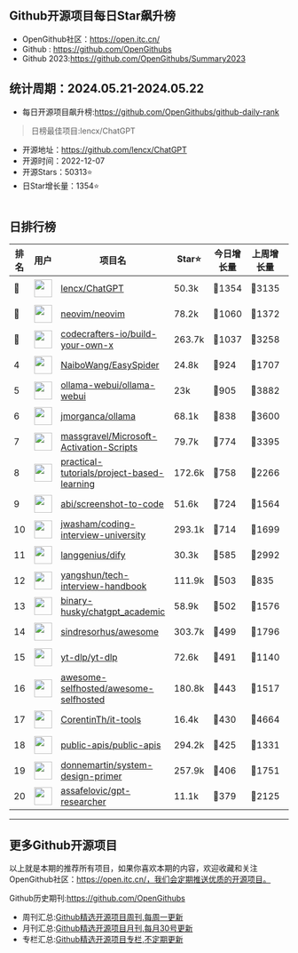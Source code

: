 ## Github开源项目每日Star飙升榜

- OpenGithub社区：https://open.itc.cn/
- Github : https://github.com/OpenGithubs
- Github 2023:https://github.com/OpenGithubs/Summary2023

## 统计周期：2024.05.21-2024.05.22

- 每日开源项目飙升榜:https://github.com/OpenGithubs/github-daily-rank



> 日榜最佳项目:lencx/ChatGPT  

- 开源地址：https://github.com/lencx/ChatGPT
- 开源时间：2022-12-07
- 开源Stars：50313⭐
- 日Star增长量：1354⭐

![]()


## 日排行榜

| 排名        |  用户     |  项目名          | Star⭐          | 今日增长量     | 上周增长量      |  开源时间   |
|------------|------------|---------------|---------------- |--------------|----------------|------------|
| 🥇 | <img src="https://avatars.githubusercontent.com/u/16164244?u=e494bcc61f8128a85aaa9c717958a053f8747402&v=4" alt="" size="32" height="32" width="32" data-view-component="true" class="avatar circle"> | [lencx/ChatGPT](https://github.com/lencx/ChatGPT)| 50.3k  | 🔺1354| 🔺3135 | 2022-12-07 |
| 🥈 | <img src="https://avatars.githubusercontent.com/u/6471485?v=4" alt="" size="32" height="32" width="32" data-view-component="true" class="avatar circle"> | [neovim/neovim](https://github.com/neovim/neovim)| 78.2k  | 🔺1060| 🔺1372 | 2014-01-31 |
| 🥉 | <img src="https://avatars.githubusercontent.com/u/58904235?v=4" alt="" size="32" height="32" width="32" data-view-component="true" class="avatar circle"> | [codecrafters-io/build-your-own-x](https://github.com/codecrafters-io/build-your-own-x)| 263.7k  | 🔺1037| 🔺3258 | 2018-05-09 |
| 4 | <img src="https://avatars.githubusercontent.com/u/30287768?u=430d71312cd7b74533c807b08d7211a6e25d4edd&v=4" alt="" size="32" height="32" width="32" data-view-component="true" class="avatar circle"> | [NaiboWang/EasySpider](https://github.com/NaiboWang/EasySpider)| 24.8k  | 🔺924| 🔺1707 | 2020-07-18 |
| 5 | <img src="https://avatars.githubusercontent.com/u/158137808?v=4" alt="" size="32" height="32" width="32" data-view-component="true" class="avatar circle"> | [ollama-webui/ollama-webui](https://github.com/ollama-webui/ollama-webui)| 23k  | 🔺905| 🔺3882 | 2023-10-07 |
| 6 | <img src="https://avatars.githubusercontent.com/u/151674099?v=4" alt="" size="32" height="32" width="32" data-view-component="true" class="avatar circle"> | [jmorganca/ollama](https://github.com/jmorganca/ollama)| 68.1k  | 🔺838| 🔺3600 | 2023-06-27 |
| 7 | <img src="https://avatars.githubusercontent.com/u/59795046?v=4" alt="" size="32" height="32" width="32" data-view-component="true" class="avatar circle"> | [massgravel/Microsoft-Activation-Scripts](https://github.com/massgravel/Microsoft-Activation-Scripts)| 79.7k  | 🔺774| 🔺3395 | 2020-01-13 |
| 8 | <img src="https://avatars.githubusercontent.com/u/89421154?v=4" alt="" size="32" height="32" width="32" data-view-component="true" class="avatar circle"> | [practical-tutorials/project-based-learning](https://github.com/practical-tutorials/project-based-learning)| 172.6k  | 🔺758| 🔺2266 | 2017-04-12 |
| 9 | <img src="https://avatars.githubusercontent.com/u/23818?u=20a6bb441ca25e49b4d8bdb602c171c5e1a065bf&v=4" alt="" size="32" height="32" width="32" data-view-component="true" class="avatar circle"> | [abi/screenshot-to-code](https://github.com/abi/screenshot-to-code)| 51.6k  | 🔺724| 🔺1564 | 2023-11-15 |
| 10 | <img src="https://avatars.githubusercontent.com/u/3771963?u=4b348c742192b1963aabbf803a1174d2a4de155a&v=4" alt="" size="32" height="32" width="32" data-view-component="true" class="avatar circle"> | [jwasham/coding-interview-university](https://github.com/jwasham/coding-interview-university)| 293.1k  | 🔺714| 🔺1699 | 2016-06-06 |
| 11 | <img src="https://avatars.githubusercontent.com/u/127165244?v=4" alt="" size="32" height="32" width="32" data-view-component="true" class="avatar circle"> | [langgenius/dify](https://github.com/langgenius/dify)| 30.3k  | 🔺585| 🔺2992 | 2023-04-12 |
| 12 | <img src="https://avatars.githubusercontent.com/u/1315101?v=4" alt="" size="32" height="32" width="32" data-view-component="true" class="avatar circle"> | [yangshun/tech-interview-handbook](https://github.com/yangshun/tech-interview-handbook)| 111.9k  | 🔺503| 🔺835 | 2016-07-05 |
| 13 | <img src="https://avatars.githubusercontent.com/u/96192199?u=7f92c746908d3dbac7579e5471b07232f2b53adb&v=4" alt="" size="32" height="32" width="32" data-view-component="true" class="avatar circle"> | [binary-husky/chatgpt_academic](https://github.com/binary-husky/chatgpt_academic)| 58.9k  | 🔺502| 🔺1576 | 2023-03-20 |
| 14 | <img src="https://avatars.githubusercontent.com/u/170270?u=34acd557a042ac478d273a4621570cadb6b0bd89&v=4" alt="" size="32" height="32" width="32" data-view-component="true" class="avatar circle"> | [sindresorhus/awesome](https://github.com/sindresorhus/awesome)| 303.7k  | 🔺499| 🔺1796 | 2014-07-11 |
| 15 | <img src="https://avatars.githubusercontent.com/u/79589310?v=4" alt="" size="32" height="32" width="32" data-view-component="true" class="avatar circle"> | [yt-dlp/yt-dlp](https://github.com/yt-dlp/yt-dlp)| 72.6k  | 🔺491| 🔺1140 | 2020-10-26 |
| 16 | <img src="https://avatars.githubusercontent.com/u/24270415?v=4" alt="" size="32" height="32" width="32" data-view-component="true" class="avatar circle"> | [awesome-selfhosted/awesome-selfhosted](https://github.com/awesome-selfhosted/awesome-selfhosted)| 180.8k  | 🔺443| 🔺1517 | 2015-06-01 |
| 17 | <img src="https://avatars.githubusercontent.com/u/25065347?u=ddfc8b7812ebc8cbd9245f499e4703bf3165ec31&v=4" alt="" size="32" height="32" width="32" data-view-component="true" class="avatar circle"> | [CorentinTh/it-tools](https://github.com/CorentinTh/it-tools)| 16.4k  | 🔺430| 🔺4664 | 2020-04-05 |
| 18 | <img src="https://avatars.githubusercontent.com/u/51121562?v=4" alt="" size="32" height="32" width="32" data-view-component="true" class="avatar circle"> | [public-apis/public-apis](https://github.com/public-apis/public-apis)| 294.2k  | 🔺425| 🔺1331 | 2016-03-21 |
| 19 | <img src="https://avatars.githubusercontent.com/u/5458997?u=f1007b583e55e7ccfb6ccf0e200051156112dd9b&v=4" alt="" size="32" height="32" width="32" data-view-component="true" class="avatar circle"> | [donnemartin/system-design-primer](https://github.com/donnemartin/system-design-primer)| 257.9k  | 🔺406| 🔺1751 | 2017-02-27 |
| 20 | <img src="https://avatars.githubusercontent.com/u/13554167?u=95845045a1f76c09988d29132c892c92532848b0&v=4" alt="" size="32" height="32" width="32" data-view-component="true" class="avatar circle"> | [assafelovic/gpt-researcher](https://github.com/assafelovic/gpt-researcher)| 11.1k  | 🔺379| 🔺2125 | 2023-05-12 |

---
## 更多Github开源项目

以上就是本期的推荐所有项目，如果你喜欢本期的内容，欢迎收藏和关注OpenGithub社区：https://open.itc.cn/，我们会定期推送优质的开源项目。

Github历史期刊:https://github.com/OpenGithubs
- 周刊汇总:[Github精选开源项目周刊,每周一更新](https://github.com/OpenGithubs/weekly)
- 月刊汇总:[Github精选开源项目月刊,每月30号更新](https://github.com/OpenGithubs/monthly)
- 专栏汇总:[Github精选开源项目专栏,不定期更新](https://github.com/OpenGithubs/selectedColumn)

